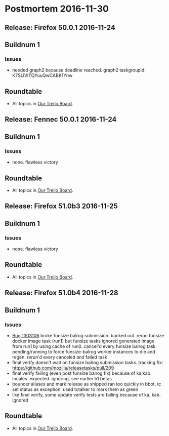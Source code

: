 # Postmortem 2016-11-30

## Release: Firefox 50.0.1 2016-11-24

## Buildnum 1
### Issues
- needed graph2 because deadline reached. graph2 taskgroupid: K7SLlVITQYuuQwCABK1Ynw


## Roundtable
- All topics in [Our Trello Board](https://trello.com/b/MXHaVRcP/release-promotion-meeting).

## Release: Fennec 50.0.1 2016-11-24

## Buildnum 1
### Issues
- none. flawless victory


## Roundtable
- All topics in [Our Trello Board](https://trello.com/b/MXHaVRcP/release-promotion-meeting).

## Release: Firefox 51.0b3 2016-11-25

## Buildnum 1
### Issues
- none. flawless victory


## Roundtable
- All topics in [Our Trello Board](https://trello.com/b/MXHaVRcP/release-promotion-meeting).

## Release: Firefox 51.0b4 2016-11-28

## Buildnum 1
### Issues
- [Bug 1303106](https://bugzil.la/1303106) broke funsize balrog submission. backed out. reran funsize docker image task (run1) but funsize tasks ignored generated image from run1 by using cache of run0. cancel'd every funsize balrog task pending/running to force funsize-balrog worker instances to die and regen. rerun'd every canceled and failed task
- final verify doesn't wait on funsize balrog submission tasks. tracking fix: https://github.com/mozilla/releasetasks/pull/209
- final verify failing (even post funsize balrog fix) because of ka,kab locales. expected. ignoring. see earlier 51 betas
- bouncer aliases and mark release as shipped ran too quickly in bbot, tc set status as exception. used tctalker to mark them as green
- like final verify, some update verify tests are failing because of ka, kab. ignored


## Roundtable
- All topics in [Our Trello Board](https://trello.com/b/MXHaVRcP/release-promotion-meeting).

